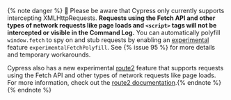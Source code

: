 {% note danger %}
🚨 Please be aware that Cypress only currently supports intercepting XMLHttpRequests. **Requests using the Fetch API and other types of network requests like page loads and `<script>` tags will not be intercepted or visible in the Command Log.** You can automatically polyfill `window.fetch` to spy on and stub requests by enabling an [experimental](https://on.cypress.io/experimental) feature `experimentalFetchPolyfill`. See {% issue 95 %} for more details and temporary workarounds.

Cypress also has a new experimental [route2](/api/commands/route2.html) feature that supports requests using the Fetch API and other types of network requests like page loads. For more information, check out the [route2 documentation](/api/commands/route2.html).{% endnote %}
{% endnote %}
